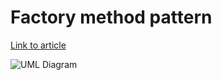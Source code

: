 # Factory method pattern

[Link to article](http://www.growingwiththeweb.com/2012/12/design-pattern-factory-method-pattern.html)

![UML Diagram](http://www.growingwiththeweb.com/images/2012/12/01/factory-method-uml.svg)

